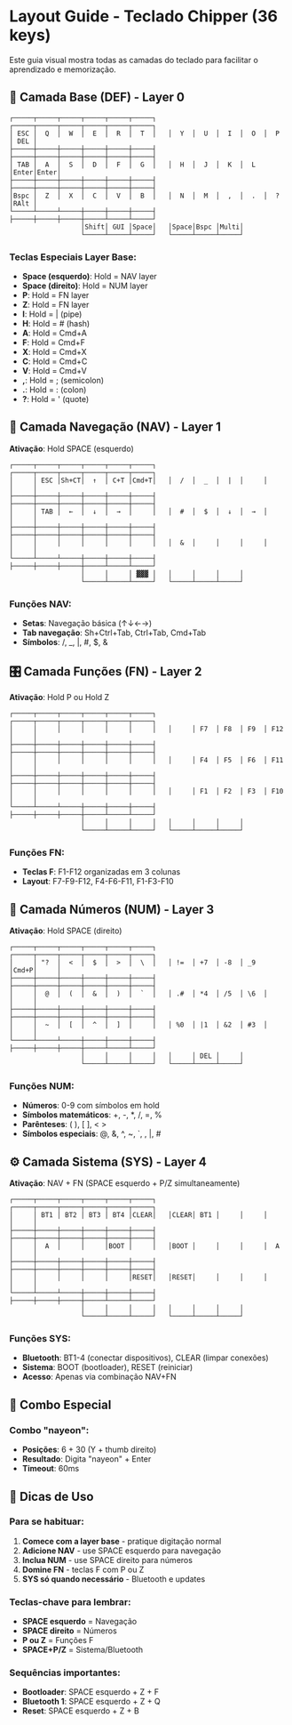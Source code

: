 # Layout Guide - Teclado Chipper (36 keys)

Este guia visual mostra todas as camadas do teclado para facilitar o aprendizado e memorização.

## 🎹 Camada Base (DEF) - Layer 0

```
┌─────┬─────┬─────┬─────┬─────┬─────┐   ┌─────┬─────┬─────┬─────┬─────┬─────┐
│ ESC │  Q  │  W  │  E  │  R  │  T  │   │  Y  │  U  │  I  │  O  │  P  │ DEL │
├─────┼─────┼─────┼─────┼─────┼─────┤   ├─────┼─────┼─────┼─────┼─────┼─────┤
│ TAB │  A  │  S  │  D  │  F  │  G  │   │  H  │  J  │  K  │  L  │Enter│Enter│
├─────┼─────┼─────┼─────┼─────┼─────┤   ├─────┼─────┼─────┼─────┼─────┼─────┤
│Bspc │  Z  │  X  │  C  │  V  │  B  │   │  N  │  M  │  ,  │  .  │  ?  │RAlt │
└─────┴─────┴─────┼─────┼─────┼─────┤   ├─────┼─────┼─────┼─────┴─────┴─────┘
                  │Shift│ GUI │Space│   │Space│Bspc │Multi│
                  └─────┴─────┴─────┘   └─────┴─────┴─────┘
```

### Teclas Especiais Layer Base:
- **Space (esquerdo)**: Hold = NAV layer
- **Space (direito)**: Hold = NUM layer  
- **P**: Hold = FN layer
- **Z**: Hold = FN layer
- **I**: Hold = | (pipe)
- **H**: Hold = # (hash)
- **A**: Hold = Cmd+A
- **F**: Hold = Cmd+F
- **X**: Hold = Cmd+X
- **C**: Hold = Cmd+C
- **V**: Hold = Cmd+V
- **,**: Hold = ; (semicolon)
- **.**: Hold = : (colon)
- **?**: Hold = ' (quote)

## 🧭 Camada Navegação (NAV) - Layer 1
**Ativação**: Hold SPACE (esquerdo)

```
┌─────┬─────┬─────┬─────┬─────┬─────┐   ┌─────┬─────┬─────┬─────┬─────┬─────┐
│     │ ESC │Sh+CT│  ↑  │ C+T │Cmd+T│   │  /  │  _  │  |  │     │     │     │
├─────┼─────┼─────┼─────┼─────┼─────┤   ├─────┼─────┼─────┼─────┼─────┼─────┤
│     │ TAB │  ←  │  ↓  │  →  │     │   │  #  │  $  │  ↓  │  →  │     │     │
├─────┼─────┼─────┼─────┼─────┼─────┤   ├─────┼─────┼─────┼─────┼─────┼─────┤
│     │     │     │     │     │     │   │  &  │     │     │     │     │     │
└─────┴─────┴─────┼─────┼─────┼─────┤   ├─────┼─────┼─────┼─────┴─────┴─────┘
                  │     │     │ ▓▓▓ │   │     │     │     │
                  └─────┴─────┴─────┘   └─────┴─────┴─────┘
```

### Funções NAV:
- **Setas**: Navegação básica (↑↓←→)
- **Tab navegação**: Sh+Ctrl+Tab, Ctrl+Tab, Cmd+Tab
- **Símbolos**: /, _, |, #, $, &

## 🎛️ Camada Funções (FN) - Layer 2
**Ativação**: Hold P ou Hold Z

```
┌─────┬─────┬─────┬─────┬─────┬─────┐   ┌─────┬─────┬─────┬─────┬─────┬─────┐
│     │     │     │     │     │     │   │     │ F7  │ F8  │ F9  │ F12 │     │
├─────┼─────┼─────┼─────┼─────┼─────┤   ├─────┼─────┼─────┼─────┼─────┼─────┤
│     │     │     │     │     │     │   │     │ F4  │ F5  │ F6  │ F11 │     │
├─────┼─────┼─────┼─────┼─────┼─────┤   ├─────┼─────┼─────┼─────┼─────┼─────┤
│     │     │     │     │     │     │   │     │ F1  │ F2  │ F3  │ F10 │     │
└─────┴─────┴─────┼─────┼─────┼─────┤   ├─────┼─────┼─────┼─────┴─────┴─────┘
                  │     │     │     │   │     │     │     │
                  └─────┴─────┴─────┘   └─────┴─────┴─────┘
```

### Funções FN:
- **Teclas F**: F1-F12 organizadas em 3 colunas
- **Layout**: F7-F9-F12, F4-F6-F11, F1-F3-F10

## 🔢 Camada Números (NUM) - Layer 3
**Ativação**: Hold SPACE (direito)

```
┌─────┬─────┬─────┬─────┬─────┬─────┐   ┌─────┬─────┬─────┬─────┬─────┬─────┐
│     │ "?  │  <  │  $  │  >  │  \  │   │ !=  │ +7  │ -8  │ _9  │Cmd+P│     │
├─────┼─────┼─────┼─────┼─────┼─────┤   ├─────┼─────┼─────┼─────┼─────┼─────┤
│     │  @  │  (  │  &  │  )  │  `  │   │ .#  │ *4  │ /5  │ \6  │     │     │
├─────┼─────┼─────┼─────┼─────┼─────┤   ├─────┼─────┼─────┼─────┼─────┼─────┤
│     │  ~  │  [  │  ^  │  ]  │     │   │ %0  │ |1  │ &2  │ #3  │     │     │
└─────┴─────┴─────┼─────┼─────┼─────┤   ├─────┼─────┼─────┼─────┴─────┴─────┘
                  │     │     │     │   │     │ DEL │     │
                  └─────┴─────┴─────┘   └─────┴─────┴─────┘
```

### Funções NUM:
- **Números**: 0-9 com símbolos em hold
- **Símbolos matemáticos**: +, -, *, /, =, %
- **Parênteses**: ( ), [ ], < >
- **Símbolos especiais**: @, &, ^, ~, `, \, |, #

## ⚙️ Camada Sistema (SYS) - Layer 4
**Ativação**: NAV + FN (SPACE esquerdo + P/Z simultaneamente)

```
┌─────┬─────┬─────┬─────┬─────┬─────┐   ┌─────┬─────┬─────┬─────┬─────┬─────┐
│     │ BT1 │ BT2 │ BT3 │ BT4 │CLEAR│   │CLEAR│ BT1 │     │     │     │     │
├─────┼─────┼─────┼─────┼─────┼─────┤   ├─────┼─────┼─────┼─────┼─────┼─────┤
│     │  A  │     │     │BOOT │     │   │BOOT │     │     │     │  A  │     │
├─────┼─────┼─────┼─────┼─────┼─────┤   ├─────┼─────┼─────┼─────┼─────┼─────┤
│     │     │     │     │     │RESET│   │RESET│     │     │     │     │     │
└─────┴─────┴─────┼─────┼─────┼─────┤   ├─────┼─────┼─────┼─────┴─────┴─────┘
                  │     │     │     │   │     │     │     │
                  └─────┴─────┴─────┘   └─────┴─────┴─────┘
```

### Funções SYS:
- **Bluetooth**: BT1-4 (conectar dispositivos), CLEAR (limpar conexões)
- **Sistema**: BOOT (bootloader), RESET (reiniciar)
- **Acesso**: Apenas via combinação NAV+FN

## 🎯 Combo Especial

### Combo "nayeon":
- **Posições**: 6 + 30 (Y + thumb direito)
- **Resultado**: Digita "nayeon" + Enter
- **Timeout**: 60ms

## 📝 Dicas de Uso

### Para se habituar:
1. **Comece com a layer base** - pratique digitação normal
2. **Adicione NAV** - use SPACE esquerdo para navegação
3. **Inclua NUM** - use SPACE direito para números
4. **Domine FN** - teclas F com P ou Z
5. **SYS só quando necessário** - Bluetooth e updates

### Teclas-chave para lembrar:
- **SPACE esquerdo** = Navegação
- **SPACE direito** = Números  
- **P ou Z** = Funções F
- **SPACE+P/Z** = Sistema/Bluetooth

### Sequências importantes:
- **Bootloader**: SPACE esquerdo + Z + F
- **Bluetooth 1**: SPACE esquerdo + Z + Q
- **Reset**: SPACE esquerdo + Z + B